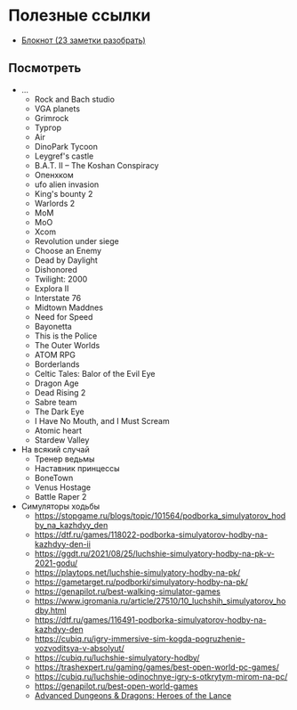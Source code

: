 # Полезные ссылки

* [Блокнот (23 заметки разобрать)](https://www.evernote.com/client/web?login=true#/notebook/6d702315-9b82-48d1-b935-fc7a312e93c9/note/aa19b790-2c83-43a4-b575-789fb25e603d)

## Посмотреть

* ...
  * Rock and Bach studio
  * VGA planets
  * Grimrock
  * Тургор
  * Air
  * DinoPark Tycoon
  * Leygref's castle
  * B.A.T. II – The Koshan Conspiracy
  * Опенхком
  * ufo alien invasion
  * King's bounty 2
  * Warlords 2
  * MoM
  * MoO
  * Xcom
  * Revolution under siege
  * Сhoose an Enemy
  * Dead by Daylight
  * Dishonored
  * Twilight: 2000
  * Explora II
  * Interstate 76
  * Midtown Maddnes
  * Need for Speed
  * Bayonetta
  * This is the Police
  * The Outer Worlds
  * ATOM RPG
  * Borderlands
  * Celtic Tales: Balor of the Evil Eye
  * Dragon Age
  * Dead Rising 2
  * Sabre team
  * The Dark Eye
  * I Have No Mouth, and I Must Scream
  * Atomic heart  
  * Stardew Valley
* На всякий случай
  * Тренер ведьмы
  * Наставник принцессы
  * BoneTown
  * Venus Hostage
  * Battle Raper 2
* Симуляторы ходьбы
  * https://stopgame.ru/blogs/topic/101564/podborka_simulyatorov_hodby_na_kazhdyy_den
  * https://dtf.ru/games/118022-podborka-simulyatorov-hodby-na-kazhdyy-den-ii
  * https://ggdt.ru/2021/08/25/luchshie-simulyatory-hodby-na-pk-v-2021-godu/
  * https://playtops.net/luchshie-simulyatory-hodby-na-pk/
  * https://gametarget.ru/podborki/simulyatory-hodby-na-pk/
  * https://genapilot.ru/best-walking-simulator-games
  * https://www.igromania.ru/article/27510/10_luchshih_simulyatorov_hodby.html
  * https://dtf.ru/games/116491-podborka-simulyatorov-hodby-na-kazhdyy-den
  * https://cubiq.ru/igry-immersive-sim-kogda-pogruzhenie-vozvoditsya-v-absolyut/
  * https://cubiq.ru/luchshie-simulyatory-hodby/
  * https://trashexpert.ru/gaming/games/best-open-world-pc-games/
  * https://cubiq.ru/luchshie-odinochnye-igry-s-otkrytym-mirom-na-pc/
  * https://genapilot.ru/best-open-world-games
  * [Advanced Dungeons & Dragons: Heroes of the Lance](https://en.wikipedia.org/wiki/Advanced_Dungeons_%26_Dragons:_Heroes_of_the_Lance)
